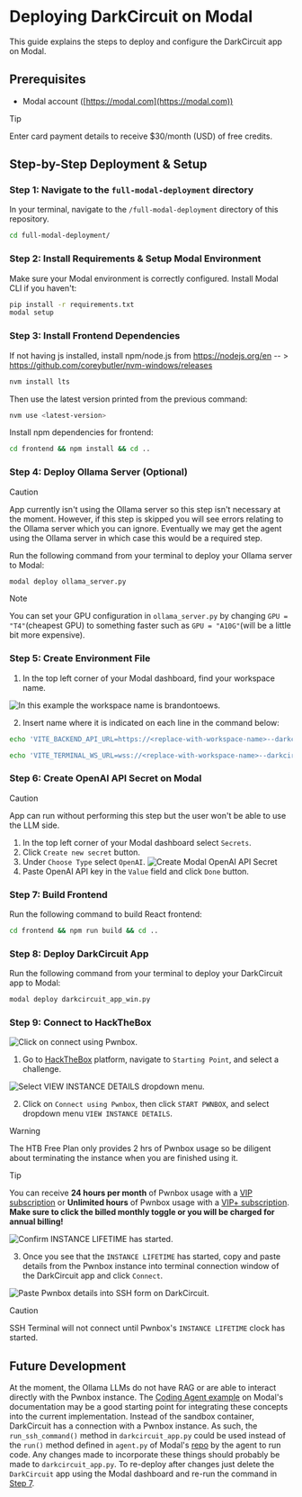 # Deploying DarkCircuit on Modal

This guide explains the steps to deploy and configure the DarkCircuit app on Modal.

## Prerequisites
- Modal account ([https://modal.com](https://modal.com))

> [!TIP]
> Enter card payment details to receive $30/month (USD) of free credits.


## Step-by-Step Deployment & Setup

### Step 1: Navigate to the `full-modal-deployment` directory
In your terminal, navigate to the `/full-modal-deployment` directory of this repository.
```bash
cd full-modal-deployment/
```

### Step 2: Install Requirements & Setup Modal Environment
Make sure your Modal environment is correctly configured. Install Modal CLI if you haven't:
```bash
pip install -r requirements.txt
modal setup
```

### Step 3: Install Frontend Dependencies
If not having js installed, install npm/node.js from https://nodejs.org/en -- > https://github.com/coreybutler/nvm-windows/releases
```bash
nvm install lts
```
Then use the latest version printed from the previous command:
```bash
nvm use <latest-version>
```

Install npm dependencies for frontend:
```bash
cd frontend && npm install && cd ..
```

### Step 4: Deploy Ollama Server (Optional)
> [!CAUTION]
> App currently isn't using the Ollama server so this step isn't necessary at the moment. However, if this step is skipped you will see errors relating to the Ollama server which you can ignore. Eventually we may get the agent using the Ollama server in which case this would be a required step.

Run the following command from your terminal to deploy your Ollama server to Modal:
```bash
modal deploy ollama_server.py
```

> [!NOTE]
> You can set your GPU configuration in `ollama_server.py` by changing `GPU = "T4"`(cheapest GPU) to something faster such as `GPU = "A10G"`(will be a little bit more expensive).

### Step 5: Create Environment File
1. In the top left corner of your Modal dashboard, find your workspace name.

![In this example the workspace name is `brandontoews`.](modal_workspace.png)

2. Insert name where it is indicated on each line in the command below:
```bash
echo 'VITE_BACKEND_API_URL=https://<replace-with-workspace-name>--darkcircuit-app-serve.modal.run' > frontend/.env
```
```bash
echo 'VITE_TERMINAL_WS_URL=wss://<replace-with-workspace-name>--darkcircuit-app-serve.modal.run' >> frontend/.env
```

### Step 6: Create OpenAI API Secret on Modal
> [!CAUTION]
> App can run without performing this step but the user won't be able to use the LLM side.
1. In the top left corner of your Modal dashboard select `Secrets`.
2. Click `Create new secret` button.
3. Under `Choose Type` select `OpenAI`.
![Create Modal OpenAI API Secret](modal_openai_secret.png)
4. Paste OpenAI API key in the `Value` field and click `Done` button.


### Step 7: Build Frontend
Run the following command to build React frontend:
```bash
cd frontend && npm run build && cd ..
```

### Step 8: Deploy DarkCircuit App
Run the following command from your terminal to deploy your DarkCircuit app to Modal:
```bash
modal deploy darkcircuit_app_win.py
```

### Step 9: Connect to HackTheBox
![Click on connect using Pwnbox.](starting_point.png)

1. Go to [HackTheBox](https://app.hackthebox.com/starting-point) platform, navigate to `Starting Point`, and select a challenge.

![Select `VIEW INSTANCE DETAILS` dropdown menu.](ssh_details.png)

2. Click on `Connect using Pwnbox`, then click `START PWNBOX`, and select dropdown menu `VIEW INSTANCE DETAILS`.
> [!WARNING]
> The HTB Free Plan only provides 2 hrs of Pwnbox usage so be diligent about terminating the instance when you are finished using it.

> [!TIP]
> You can receive **24 hours per month** of Pwnbox usage with a [VIP subscription](https://app.hackthebox.com/vip) or **Unlimited hours** of Pwnbox usage with a [VIP+ subscription](https://app.hackthebox.com/vip). **Make sure to click the billed monthly toggle or you will be charged for annual billing!**

![Confirm `INSTANCE LIFETIME` has started.](pwnbox_started.png)

3. Once you see that the `INSTANCE LIFETIME` has started, copy and paste details from the Pwnbox instance into terminal connection window of the DarkCircuit app and click `Connect`.

![Paste Pwnbox details into SSH form on DarkCircuit.](connect_pwnbox.png)

> [!CAUTION]
> SSH Terminal will not connect until Pwnbox's `INSTANCE LIFETIME` clock has started.


## Future Development
At the moment, the Ollama LLMs do not have RAG or are able to interact directly with the Pwnbox instance. The [Coding Agent example](https://modal.com/docs/examples/agent) on Modal's documentation may be a good starting point for integrating these concepts into the current implementation. Instead of the sandbox container, DarkCircuit has a connection with a Pwnbox instance. As such, the `run_ssh_command()` method in `darkcircuit_app.py` could be used instead of the `run()` method defined in `agent.py` of Modal's [repo](https://github.com/modal-labs/modal-examples/tree/main/13_sandboxes/codelangchain) by the agent to run code. Any changes made to incorporate these things should probably be made to `darkcircuit_app.py`. To re-deploy after changes just delete the `DarkCircuit` app using the Modal dashboard and re-run the command in [Step 7](#step-7-deploy-darkcircuit-app).